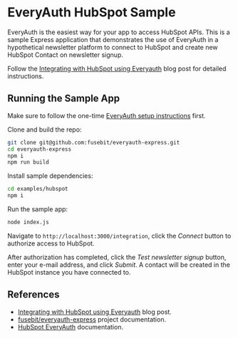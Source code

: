 # EveryAuth HubSpot Sample

EveryAuth is the easiest way for your app to access HubSpot APIs. This is a sample Express application that demonstrates the use of EveryAuth in a hypothetical newsletter platform to connect to HubSpot and create new HubSpot Contact on newsletter signup. 

Follow the [Integrating with HubSpot using Everyauth](https://fusebit.io/blog/everyauth-hubspot) blog post for detailed instructions.

## Running the Sample App

Make sure to follow the one-time [EveryAuth setup instructions](../README.md) first.

Clone and build the repo:

```bash
git clone git@github.com:fusebit/everyauth-express.git
cd everyauth-express
npm i
npm run build
```

Install sample dependencies:

```bash
cd examples/hubspot
npm i
```

Run the sample app:

```bash
node index.js
```

Navigate to `http://localhost:3000/integration`, click the *Connect* button to authorize access to HubSpot. 

After authorization has completed, click the *Test newsletter signup* button, enter your e-mail address, and click *Submit*. A contact will be created in the HubSpot instance you have connected to.

## References

* [Integrating with HubSpot using Everyauth](https://fusebit.io/blog/everyauth-hubspot) blog post.  
* [fusebit/everyauth-express](https://github.com/fusebit/everyauth-express) project documentation.  
* [HubSpot EveryAuth](https://github.com/fusebit/everyauth-express/blob/main/docs/hubspot.md) documentation.  

